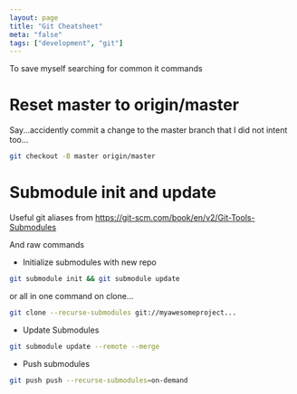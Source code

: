 ```yaml
---
layout: page
title: "Git Cheatsheet"
meta: "false"
tags: ["development", "git"]
---
```



To save myself searching for common it commands


# Reset master to origin/master

Say...accidently commit a change to the master branch that I did not intent too...

```sh
git checkout -B master origin/master
```

# Submodule init and update

Useful git aliases from https://git-scm.com/book/en/v2/Git-Tools-Submodules

And raw commands
* Initialize submodules with new repo
```sh
git submodule init && git submodule update
```
or all in one command on clone...
```sh
git clone --recurse-submodules git://myawesomeproject...
```

* Update Submodules 
```sh
git submodule update --remote --merge
```

* Push submodules
```sh
git push push --recurse-submodules=on-demand
```
